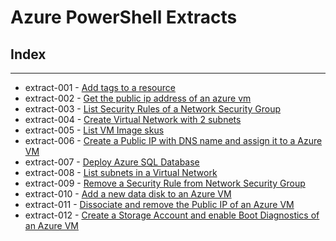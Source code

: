 # Azure PowerShell Extracts

## Index

---

* extract-001 - [Add tags to a resource](extract-001/)
* extract-002 - [Get the public ip address of an azure vm](extract-002/)
* extract-003 - [List Security Rules of a Network Security Group](extract-003/)
* extract-004 - [Create Virtual Network with 2 subnets](extract-004/)
* extract-005 - [List VM Image skus](extract-005/)
* extract-006 - [Create a Public IP with DNS name and assign it to a Azure VM](extract-006/)
* extract-007 - [Deploy Azure SQL Database](extract-007/)
* extract-008 - [List subnets in a Virtual Network](extract-008/)
* extract-009 - [Remove a Security Rule from Network Security Group](extract-009/)
* extract-010 - [Add a new data disk to an Azure VM](extract-010/)
* extract-011 - [Dissociate and remove the Public IP of an Azure VM](extract-011/)
* extract-012 - [Create a Storage Account and enable Boot Diagnostics of an Azure VM](extract-012/)